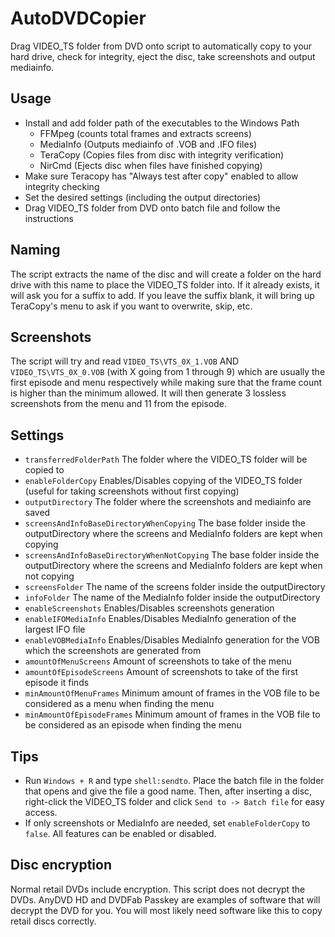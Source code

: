 # AutoDVDCopier
Drag VIDEO_TS folder from DVD onto script to automatically copy to your hard drive, check for integrity, eject the disc, take screenshots and output mediainfo.

## Usage
- Install and add folder path of the executables to the Windows Path
  - FFMpeg (counts total frames and extracts screens)
  - MediaInfo (Outputs mediainfo of .VOB and .IFO files)
  - TeraCopy (Copies files from disc with integrity verification)
  - NirCmd (Ejects disc when files have finished copying)
- Make sure Teracopy has "Always test after copy" enabled to allow integrity checking
- Set the desired settings (including the output directories)
- Drag VIDEO_TS folder from DVD onto batch file and follow the instructions

## Naming
The script extracts the name of the disc and will create a folder on the hard drive with this name to place the VIDEO_TS folder into. If it already exists, it will ask you for a suffix to add. If you leave the suffix blank, it will bring up TeraCopy's menu to ask if you want to overwrite, skip, etc.

## Screenshots
The script will try and read ```VIDEO_TS\VTS_0X_1.VOB``` AND ```VIDEO_TS\VTS_0X_0.VOB``` (with X going from 1 through 9) which are usually the first episode and menu respectively while making sure that the frame count is higher than the minimum allowed. It will then generate 3 lossless screenshots from the menu and 11 from the episode.

## Settings

- ```transferredFolderPath``` The folder where the VIDEO_TS folder will be copied to
- ```enableFolderCopy``` Enables/Disables copying of the VIDEO_TS folder (useful for taking screenshots without first copying)
- ```outputDirectory``` The folder where the screenshots and mediainfo are saved
- ```screensAndInfoBaseDirectoryWhenCopying``` The base folder inside the outputDirectory where the screens and MediaInfo folders are kept when copying
- ```screensAndInfoBaseDirectoryWhenNotCopying``` The base folder inside the outputDirectory where the screens and MediaInfo folders are kept when not copying
- ```screensFolder``` The name of the screens folder inside the outputDirectory
- ```infoFolder``` The name of the MediaInfo folder inside the outputDirectory
- ```enableScreenshots``` Enables/Disables screenshots generation
- ```enableIFOMediaInfo``` Enables/Disables MediaInfo generation of the largest IFO file
- ```enableVOBMediaInfo``` Enables/Disables MediaInfo generation for the VOB which the screenshots are generated from
- ```amountOfMenuScreens``` Amount of screenshots to take of the menu
- ```amountOfEpisodeScreens``` Amount of screenshots to take of the first episode it finds
- ```minAmountOfMenuFrames``` Minimum amount of frames in the VOB file to be considered as a menu when finding the menu
- ```minAmountOfEpisodeFrames``` Minimum amount of frames in the VOB file to be considered as an episode when finding the menu

## Tips
- Run ```Windows + R``` and type ```shell:sendto```. Place the batch file in the folder that opens and give the file a good name. Then, after inserting a disc, right-click the VIDEO_TS folder and click ```Send to -> Batch file``` for easy access.
- If only screenshots or MediaInfo are needed, set ```enableFolderCopy``` to ```false```. All features can be enabled or disabled.

## Disc encryption
Normal retail DVDs include encryption. This script does not decrypt the DVDs. AnyDVD HD and DVDFab Passkey are examples of software that will decrypt the DVD for you. You will most likely need software like this to copy retail discs correctly.
